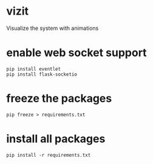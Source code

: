 # vizit
Visualize the system with animations

# enable web socket support
```shell script
pip install eventlet
pip install flask-socketio
```

# freeze the packages
```shell script
pip freeze > requirements.txt
```
# install all packages
```shell script
pip install -r requirements.txt
```


